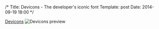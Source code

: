 /*
Title: Devicons - The developer's iconic font
Template: post
Date: 2014-09-19 18:00
*/

[Devicons](http://vorillaz.github.io/devicons/#/dafont) 
![Devicons preview](http://files.z720.net/2014/devicons.png)

